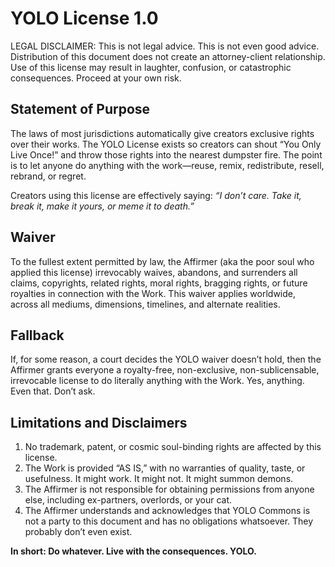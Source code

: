 # YOLO License 1.0

LEGAL DISCLAIMER: This is not legal advice. This is not even good advice. Distribution of this document does not create an attorney-client relationship. Use of this license may result in laughter, confusion, or catastrophic consequences. Proceed at your own risk.

## Statement of Purpose

The laws of most jurisdictions automatically give creators exclusive rights over their works. The YOLO License exists so creators can shout “You Only Live Once!” and throw those rights into the nearest dumpster fire. The point is to let anyone do anything with the work—reuse, remix, redistribute, resell, rebrand, or regret.

Creators using this license are effectively saying: *“I don’t care. Take it, break it, make it yours, or meme it to death.”*

## Waiver

To the fullest extent permitted by law, the Affirmer (aka the poor soul who applied this license) irrevocably waives, abandons, and surrenders all claims, copyrights, related rights, moral rights, bragging rights, or future royalties in connection with the Work. This waiver applies worldwide, across all mediums, dimensions, timelines, and alternate realities.

## Fallback

If, for some reason, a court decides the YOLO waiver doesn’t hold, then the Affirmer grants everyone a royalty-free, non-exclusive, non-sublicensable, irrevocable license to do literally anything with the Work. Yes, anything. Even that. Don’t ask.

## Limitations and Disclaimers

1. No trademark, patent, or cosmic soul-binding rights are affected by this license.
2. The Work is provided “AS IS,” with no warranties of quality, taste, or usefulness. It might work. It might not. It might summon demons.
3. The Affirmer is not responsible for obtaining permissions from anyone else, including ex-partners, overlords, or your cat.
4. The Affirmer understands and acknowledges that YOLO Commons is not a party to this document and has no obligations whatsoever. They probably don’t even exist.

**In short: Do whatever. Live with the consequences. YOLO.**
